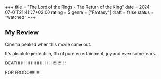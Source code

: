 +++
title = "The Lord of the Rings - The Return of the King"
date = 2024-07-01T21:41:27+02:00
rating = 5
genre = ["Fantasy"]
draft = false
status = "watched"
+++

## My Review

Cinema peaked when this movie came out.

It's absolute perfection, 3h of pure entertainment, joy and even some tears.

DEATHHHHHHHHHHHH!!!!!!!!!!

FOR FRODO!!!!!!!!!

